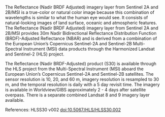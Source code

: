 The Reflectance (Nadir BRDF Adjusted) imagery layer from Sentinel 2A and 2B/MSI is a true-color or natural color image because this combination of wavelengths is similar to what the human eye would see. It consists of natural-looking images of land surface, oceanic and atmospheric features. The Reflectance (Nadir BRDF Adjusted) imagery layer from Sentinel 2A and 2B/MSI provides 30m Nadir Bidirectional Reflectance Distribution Function (BRDF)-Adjusted Reflectance (NBAR) and is derived from a combination of the European Union’s Copernicus Sentinel-2A and Sentinel-2B Multi-Spectral Instrument (MSI) data products through the Harmonized Landsat and Sentinel-2 (HLS) project.

The Reflectance (Nadir BRDF-Adjusted) product (S30) is available through the HLS project from the Multi-Spectral Instrument (MSI) aboard the European Union’s Copernicus Sentinel-2A and Sentinel-2B satellites. The sensor resolution is 10, 20, and 60 m, imagery resolution is resampled to 30 m, and the temporal resolution is daily with a 5 day revisit time. The imagery is available in Worldview/GIBS approximately 2 - 4 days after satellite overpass. There is a separate combined Landsat 8 and 9 imagery layer available.

References: HLSS30 v002 [doi:10.5067/HLS/HLSS30.002](https://doi.org/doi:10.5067/HLS/HLSS30.002)
